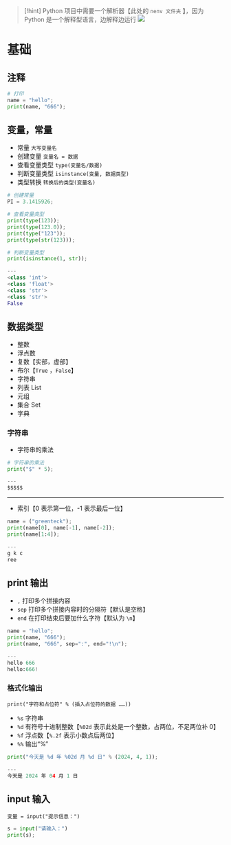 >[!hint] Python 项目中需要一个解析器【此处的 `nenv 文件夹` 】，因为 Python 是一个解释型语言，边解释边运行
>![](https://obsidian-1307744200.cos.ap-guangzhou.myqcloud.com/%E5%9B%BE%E7%89%87/202404172105509.png)

# 基础
## 注释
```python
# 打印
name = "hello";  
print(name, "666");
```

## 变量，常量
- 常量 `大写变量名`
- 创建变量 `变量名 = 数据` 
- 查看变量类型 `type(变量名/数据)` 
- 判断变量类型 `isinstance(变量, 数据类型)`
- 类型转换 `转换后的类型(变量名)`

```python
# 创建常量
PI = 3.1415926;

# 查看变量类型
print(type(123));  
print(type(123.0));  
print(type("123"));
print(type(str(123)));

# 判断变量类型
print(isinstance(1, str));

---
<class 'int'>
<class 'float'>
<class 'str'>
<class 'str'>
False
```

## 数据类型
- 整数
- 浮点数
- 复数【实部，虚部】
- 布尔【`True` ，`False`】
- 字符串
- 列表 List
- 元组
- 集合 Set
- 字典

### 字符串
- 字符串的乘法
```python
# 字符串的乘法
print("$" * 5);

---
$$$$$
```

---

- 索引【0 表示第一位，-1 表示最后一位】
```python
name = ("greenteck");  
print(name[0], name[-1], name[-2]);
print(name[1:4]);

---
g k c
ree
```

## print 输出
- `,` 打印多个拼接内容
- `sep` 打印多个拼接内容时的分隔符【默认是空格】
- `end` 在打印结束后要加什么字符【默认为 `\n`】

```python
name = "hello";  
print(name, "666");
print(name, "666", sep=":", end="!\n");

---
hello 666
hello:666!
```

### 格式化输出
`print("字符和占位符" % (插入占位符的数据 ……))`

- `%s` 字符串
- `%d` 有符号十进制整数【`%02d` 表示此处是一个整数，占两位，不足两位补 0】
- `%f` 浮点数【`%.2f` 表示小数点后两位】
- `%%` 输出“%”

```python
print("今天是 %d 年 %02d 月 %d 日" % (2024, 4, 1));

---
今天是 2024 年 04 月 1 日
```

## input 输入
`变量 = input("提示信息：")`

```python
s = input("请输入：")  
print(s);
```


















